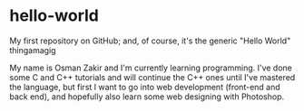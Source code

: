 # hello-world
My first repository on GitHub; and, of course, it's the generic "Hello World" thingamagig

My name is Osman Zakir and I'm currently learning programming.  I've done some C and C++ tutorials and will continue the C++ ones until I've mastered the language, but first I want to go into web development (front-end and back end), and hopefully also learn some web designing with Photoshop.  
